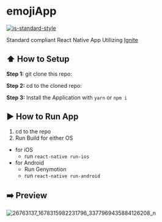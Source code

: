 #  emojiApp
[![js-standard-style](https://img.shields.io/badge/code%20style-standard-brightgreen.svg?style=flat)](http://standardjs.com/)

Standard compliant React Native App Utilizing [Ignite](https://github.com/infinitered/ignite)

## :arrow_up: How to Setup

**Step 1:** git clone this repo:

**Step 2:** cd to the cloned repo:

**Step 3:** Install the Application with `yarn` or `npm i`


## :arrow_forward: How to Run App

1. cd to the repo
2. Run Build for either OS
  * for iOS
    * run `react-native run-ios`
  * for Android
    * Run Genymotion
    * run `react-native run-android`

## :arrow_right: Preview

![26763137_1678315982231796_3377969435884126208_n](https://user-images.githubusercontent.com/17959450/35192177-c2d3e0f2-feb2-11e7-9f3d-abf17acd28bd.gif)
